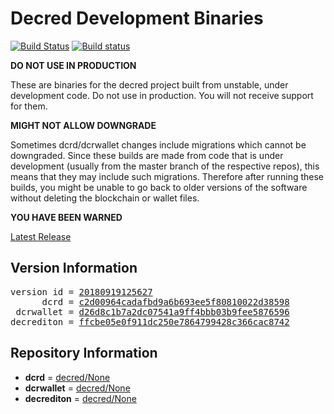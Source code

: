
# Decred Development Binaries

[![Build Status](https://travis-ci.org/matheusd/decred-weekly-builds.svg?branch=v20180919125627)](https://travis-ci.org/matheusd/decred-weekly-builds) [![Build status](https://ci.appveyor.com/api/projects/status/hncgrnv0xuqb6s3c/branch/v20180919125627?svg=true)](https://ci.appveyor.com/project/matheusd/decred-weekly-builds/branch/v20180919125627)


**DO NOT USE IN PRODUCTION**

These are binaries for the decred project built from unstable, under development
code. Do not use in production. You will not receive support for them.

**MIGHT NOT ALLOW DOWNGRADE**

Sometimes dcrd/dcrwallet changes include migrations which cannot be downgraded.
Since these builds are made from code that is under development (usually from
the master branch of the respective repos), this means that they may include such
migrations. Therefore after running these builds, you might be unable to go back
to older versions of the software without deleting the blockchain or wallet
files.

**YOU HAVE BEEN WARNED**

[Latest Release](https://github.com/matheusd/decred-weekly-builds/releases/latest)

## Version Information

<pre>
version id = <a href="https://github.com/matheusd/decred-weekly-builds/releases/tag/v20180919125627">20180919125627</a>
      dcrd = <a href="https://github.com/decred/dcrd/commits/c2d00964cadafbd9a6b693ee5f80810022d38598">c2d00964cadafbd9a6b693ee5f80810022d38598</a>
 dcrwallet = <a href="https://github.com/decred/dcrwallet/commits/d26d8c1b7a2dc07541a9ff4bbb03b9fee5876596">d26d8c1b7a2dc07541a9ff4bbb03b9fee5876596</a>
decrediton = <a href="https://github.com/decred/decrediton/commits/ffcbe05e0f911dc250e7864799428c366cac8742">ffcbe05e0f911dc250e7864799428c366cac8742</a>
</pre>

## Repository Information

- **dcrd** = [decred/None](https://github.com/decred/dcrd)
- **dcrwallet** = [decred/None](https://github.com/decred/dcrwallet)
- **decrediton** = [decred/None](https://github.com/decred/decrediton)


